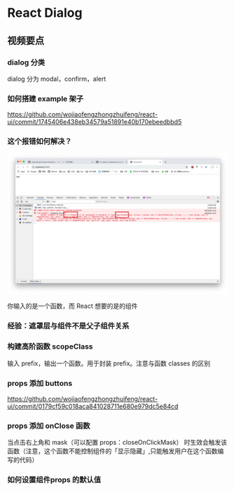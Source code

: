 # React Dialog

## 视频要点

### dialog 分类

dialog 分为 modal，confirm，alert

### 如何搭建 example 架子

https://github.com/wojiaofengzhongzhuifeng/react-ui/commit/1745406e438eb34579a51891e40b170ebeedbbd5

### 这个报错如何解决？

![](https://raw.githubusercontent.com/wojiaofengzhongzhuifeng/image-host/master/img/20190824110148.png)

你输入的是一个函数，而 React 想要的是的组件

### 经验：遮罩层与组件不是父子组件关系

### 构建高阶函数 scopeClass

输入 prefix，输出一个函数。用于封装 prefix。注意与函数 classes 的区别

### props 添加 buttons

https://github.com/wojiaofengzhongzhuifeng/react-ui/commit/0179cf59c018aca841028711e680e979dc5e84cd

### props 添加 onClose 函数

当点击右上角和 mask（可以配置 props：closeOnClickMask） 时生效会触发该函数（注意，这个函数不能控制组件的「显示隐藏」,只能触发用户在这个函数编写的代码）

### 如何设置组件props 的默认值






